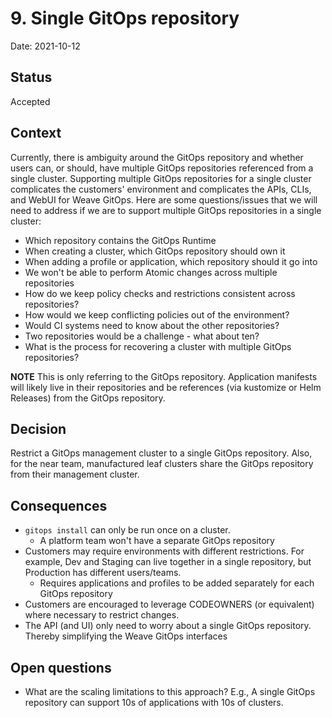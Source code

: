# 9. Single GitOps repository

Date: 2021-10-12

## Status

Accepted

## Context

Currently, there is ambiguity around the GitOps repository and whether users can, or should, have multiple GitOps repositories referenced from a single cluster.  Supporting multiple GitOps repositories for a single cluster complicates the customers' environment and complicates the APIs, CLIs, and WebUI for Weave GitOps.  Here are some questions/issues that we will need to address if we are to support multiple GitOps repositories in a single cluster: 
  * Which repository contains the GitOps Runtime
  * When creating a cluster, which GitOps repository should own it
  * When adding a profile or application, which repository should it go into
  * We won't be able to perform Atomic changes across multiple repositories
  * How do we keep policy checks and restrictions consistent across repositories? 
  * How would we keep conflicting policies out of the environment?
  * Would CI systems need to know about the other repositories?
  * Two repositories would be a challenge - what about ten?
  * What is the process for recovering a cluster with multiple GitOps repositories?

**NOTE** This is only referring to the GitOps repository.  Application manifests will likely live in their repositories and be references (via kustomize or Helm Releases) from the GitOps repository.

## Decision

Restrict a GitOps management cluster to a single GitOps repository. Also, for the near team, manufactured leaf clusters share the GitOps repository from their management cluster.

## Consequences

* `gitops install` can only be run once on a cluster.
  * A platform team won't have a separate GitOps repository
* Customers may require environments with different restrictions.  For example,  Dev and Staging can live together in a single repository, but Production has different users/teams.
  * Requires applications and profiles to be added separately for each GitOps repository
* Customers are encouraged to leverage CODEOWNERS (or equivalent) where necessary to restrict changes. 
* The API (and UI) only need to worry about a single GitOps repository.  Thereby simplifying the Weave GitOps interfaces

## Open questions
* What are the scaling limitations to this approach?  E.g., A single GitOps repository can support 10s of applications with 10s of clusters.  
